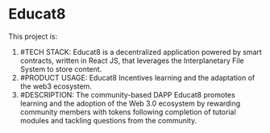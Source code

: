# Educat8
This project is:
1. #TECH STACK: Educat8 is a decentralized application powered by smart contracts, written in React JS, that leverages the Interplanetary File System to store content.
2. #PRODUCT USAGE: Educat8 Incentives learning and the adaptation of the web3 ecosystem.
3. #DESCRIPTION: The community-based DAPP Educat8 promotes learning and the adoption of the Web 3.0 ecosystem by rewarding community members with tokens following completion of tutorial modules and tackling questions from the community.
